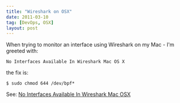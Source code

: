 ```yaml
---
title: "Wireshark on OSX"
date: 2011-03-10
tag: [DevOps, OSX]
layout: post
---
```

When trying to monitor an interface using Wireshark on my Mac - I'm greeted with:

```
No Interfaces Available In Wireshark Mac OS X
```

the fix is:

```
$ sudo chmod 644 /dev/bpf*
```

See: [No Interfaces Available In Wireshark Mac OSX](http://langui.sh/2010/01/31/no-interfaces-available-in-wireshark-mac-os-x/)
